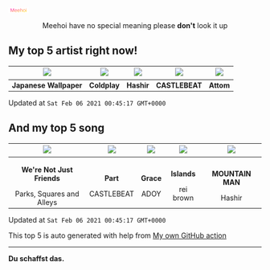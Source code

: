 [![Meehoi Logo](https://github.com/beam41/beam41/raw/master/mh.svg)](http://my.meehoi.me/)
<p align="center">Meehoi have no special meaning please <b>don't</b> look it up</p>

## My top 5 artist right now!
<!-- table start -->
|<img src="https://i.scdn.co/image/be26a3769c1521d94e38a1515148216777093954">|<img src="https://i.scdn.co/image/73a21de115738931d6c7760408ed367812b55ccd">|<img src="https://i.scdn.co/image/499751f23c3a5add34c43d74148125e34b26d796">|<img src="https://i.scdn.co/image/95e36577564d7cb661d52279ada3e01a326e1f8e">|<img src="https://i.scdn.co/image/f28403d7f085a17c5d5f9d3c7ee9201d2e98a96e">|
| :---: | :---: | :---: | :---: | :---: |
|<b>Japanese Wallpaper</b>|<b>Coldplay</b>|<b>Hashir</b>|<b>CASTLEBEAT</b>|<b>Attom</b>|

Updated at `Sat Feb 06 2021 00:45:17 GMT+0000`
<!-- table end -->

## And my top 5 song
<!-- table song start -->
|<img src="https://i.scdn.co/image/ab67616d00001e02aae5901b4a97266f010b8c08">|<img src="https://i.scdn.co/image/ab67616d00001e0287edab62a48772ccc1892810">|<img src="https://i.scdn.co/image/ab67616d00001e02f9f9a2c27a21c3df41c30c8a">|<img src="https://i.scdn.co/image/ab67616d00001e02a16f826ef325cdc2b6d26d66">|<img src="https://i.scdn.co/image/ab67616d00001e0239de100539d8acde526844c3">|
| :---: | :---: | :---: | :---: | :---: |
|<p><b>We're Not Just Friends</b></p> Parks, Squares and Alleys|<p><b>Part</b></p> CASTLEBEAT|<p><b>Grace</b></p> ADOY|<p><b>Islands</b></p> rei brown|<p><b>MOUNTAIN MAN</b></p> Hashir|

Updated at `Sat Feb 06 2021 00:45:17 GMT+0000`
<!-- table song end -->

This top 5 is auto generated with help from [My own GitHub action](https://github.com/beam41/spotify-listening)

---

**Du schaffst das.**
